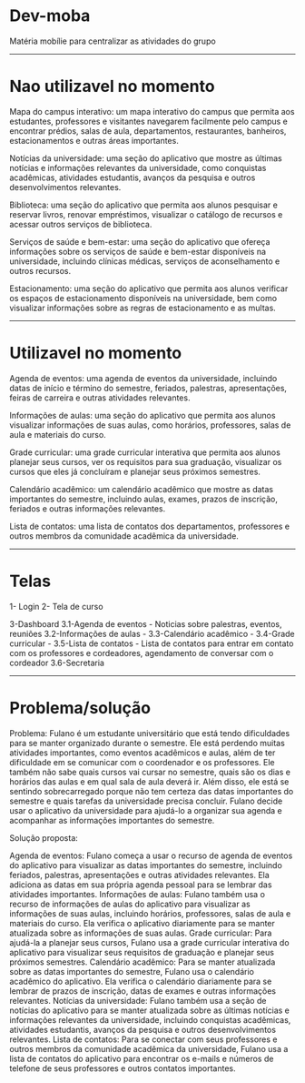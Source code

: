 # Dev-moba
Matéria mobílie para centralizar as atividades do grupo

---------------------------------

# Nao utilizavel no momento 
Mapa do campus interativo: um mapa interativo do campus que permita aos estudantes, professores e visitantes navegarem facilmente pelo campus e encontrar prédios, salas de aula, departamentos, restaurantes, banheiros, estacionamentos e outras áreas importantes.


Notícias da universidade: uma seção do aplicativo que mostre as últimas notícias e informações relevantes da universidade, como conquistas acadêmicas, atividades estudantis, avanços da pesquisa e outros desenvolvimentos relevantes.

Biblioteca: uma seção do aplicativo que permita aos alunos pesquisar e reservar livros, renovar empréstimos, visualizar o catálogo de recursos e acessar outros serviços de biblioteca.

Serviços de saúde e bem-estar: uma seção do aplicativo que ofereça informações sobre os serviços de saúde e bem-estar disponíveis na universidade, incluindo clínicas médicas, serviços de aconselhamento e outros recursos.

Estacionamento: uma seção do aplicativo que permita aos alunos verificar os espaços de estacionamento disponíveis na universidade, bem como visualizar informações sobre as regras de estacionamento e as multas.

--------------------------------------------------------------------------------------------------------------

# Utilizavel no momento
Agenda de eventos: uma agenda de eventos da universidade, incluindo datas de início e término do semestre, feriados, palestras, apresentações, feiras de carreira e outras atividades relevantes.

Informações de aulas: uma seção do aplicativo que permita aos alunos visualizar informações de suas aulas, como horários, professores, salas de aula e materiais do curso.

Grade curricular: uma grade curricular interativa que permita aos alunos planejar seus cursos, ver os requisitos para sua graduação, visualizar os cursos que eles já concluíram e planejar seus próximos semestres.

Calendário acadêmico: um calendário acadêmico que mostre as datas importantes do semestre, incluindo aulas, exames, prazos de inscrição, feriados e outras informações relevantes.

Lista de contatos: uma lista de contatos dos departamentos, professores e outros membros da comunidade acadêmica da universidade.


---------------------------------------------
# Telas

1- Login
2- Tela de curso

3-Dashboard
    3.1-Agenda de eventos - Noticias sobre palestras, eventos, reuniões
    3.2-Informações de aulas - 
    3.3-Calendário acadêmico - 
    3.4-Grade curricular - 
    3.5-Lista de contatos - Lista de contatos para entrar em contato com os professores e cordeadores, agendamento de conversar com o cordeador
    3.6-Secretaria

------------------------------------------------------------------------------------------------------------
# Problema/solução

Problema: Fulano é um estudante universitário que está tendo dificuldades para se manter organizado durante o semestre. Ele está perdendo muitas atividades importantes, como eventos acadêmicos e aulas, além de ter dificuldade em se comunicar com o coordenador e os professores. Ele também não sabe quais cursos vai cursar no semestre, quais são os dias e horários das aulas e em qual sala de aula deverá ir. Além disso, ele está se sentindo sobrecarregado porque não tem certeza das datas importantes do semestre e quais tarefas da universidade precisa concluir. Fulano decide usar o aplicativo da universidade para ajudá-lo a organizar sua agenda e acompanhar as informações importantes do semestre.



Solução proposta:

Agenda de eventos: Fulano começa a usar o recurso de agenda de eventos do aplicativo para visualizar as datas importantes do semestre, incluindo feriados, palestras, apresentações e outras atividades relevantes. Ela adiciona as datas em sua própria agenda pessoal para se lembrar das atividades importantes.
Informações de aulas: Fulano também usa o recurso de informações de aulas do aplicativo para visualizar as informações de suas aulas, incluindo horários, professores, salas de aula e materiais do curso. Ela verifica o aplicativo diariamente para se manter atualizada sobre as informações de suas aulas.
Grade curricular: Para ajudá-la a planejar seus cursos, Fulano usa a grade curricular interativa do aplicativo para visualizar seus requisitos de graduação e planejar seus próximos semestres.
Calendário acadêmico: Para se manter atualizada sobre as datas importantes do semestre, Fulano usa o calendário acadêmico do aplicativo. Ela verifica o calendário diariamente para se lembrar de prazos de inscrição, datas de exames e outras informações relevantes.
Notícias da universidade: Fulano também usa a seção de notícias do aplicativo para se manter atualizada sobre as últimas notícias e informações relevantes da universidade, incluindo conquistas acadêmicas, atividades estudantis, avanços da pesquisa e outros desenvolvimentos relevantes.
Lista de contatos: Para se conectar com seus professores e outros membros da comunidade acadêmica da universidade, Fulano usa a lista de contatos do aplicativo para encontrar os e-mails e números de telefone de seus professores e outros contatos importantes.

